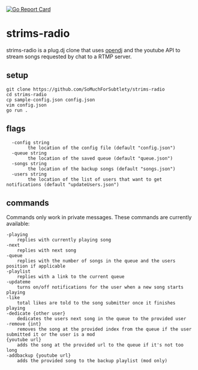 [![Go Report Card](https://goreportcard.com/badge/github.com/SoMuchForSubtlety/strims-radio)](https://goreportcard.com/report/github.com/SoMuchForSubtlety/strims-radio)
# strims-radio

strims-radio is a plug.dj clone that uses [opendj](https://github.com/SoMuchForSubtlety/opendj) and the youtube API to stream songs requested by chat to a RTMP server.
## setup
    git clone https://github.com/SoMuchForSubtlety/strims-radio
    cd strims-radio
    cp sample-config.json config.json
    vim config.json
    go run .
## flags
```
  -config string
        the location of the config file (default "config.json")
  -queue string
        the location of the saved queue (default "queue.json")
  -songs string
        the location of the backup songs (default "songs.json")
  -users string
        the location of the list of users that want to get notifications (default "updateUsers.json")
```
## commands
Commands only work in private messages. These commands are currently available:
    
    -playing
        replies with currently playing song
    -next
        replies with next song
    -queue
        replies with the number of songs in the queue and the users position if applicable
    -playlist
        replies with a link to the current queue
    -updateme
        turns on/off notifications for the user when a new song starts playing
    -like
        total likes are told to the song submitter once it finishes playing
    -dedicate {other user}
        dedicates the users next song in the queue to the provided user
    -remove {int}
        removes the song at the provided index from the queue if the user submitted it or the user is a mod
    {youtube url}
        adds the song at the provided url to the queue if it's not too long
    -addbackup {youtube url}
        adds the provided song to the backup playlist (mod only)
